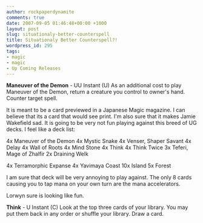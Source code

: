 ```yaml
---
author: rockpaperdynamite
comments: true
date: 2007-09-05 01:46:48+00:00 +1000
layout: post
slug: situationaly-better-counterspell
title: Situationaly Better Counterspell?!
wordpress_id: 295
tags:
- magic
- magic
- Up Coming Releases
---
```


**Maneuver of the Demon** - UU
Instant (U)
As an additional cost to play Maneuver of the Demon, return a creature you control to owner's hand.
Counter target spell.

It is meant to be a card previewed in a Japanese Magic magazine. I can believe that its a card that would see print. I'm also sure that it makes Jamie Wakefield sad. It is going to be very not fun playing against this breed of UG decks. I feel like a deck list:

4x Maneuver of the Demon
4x Mystic Snake
4x Venser, Shaper Savant<!-- more -->
4x Delay
4x Wall of Roots
4x Mind Stone
4x Think
4x Think Twice
3x Teferi, Mage of Zhalfir
2x Draining Welk

4x Terramorphic Expanse
4x Yavimaya Coast
10x Island
5x Forest

I am sure that deck will be very annoying to play against. The only 8 cards causing you to tap mana on your own turn are the mana accelerators.

Lorwyn sure is looking like fun.

**Think** - U
Instant (C)
Look at the top three cards of your library. You may put them back in any order or shuffle your library.
Draw a card.
